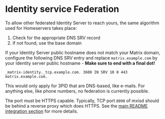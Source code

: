 # Identity service Federation
To allow other federated Identity Server to reach yours, the same algorithm used for Homeservers takes place:
1. Check for the appropriate DNS SRV record
2. If not found, use the base domain
 
If your Identity Server public hostname does not match your Matrix domain, configure the following DNS SRV entry 
and replace `matrix.example.com` by your Identity server public hostname - **Make sure to end with a final dot!**
```
_matrix-identity._tcp.example.com. 3600 IN SRV 10 0 443 matrix.example.com.
``` 
This would only apply for 3PID that are DNS-based, like e-mails. For anything else, like phone numbers, no federation 
is currently possible.  

The port must be HTTPS capable. Typically, TCP port `8090` of mxisd should be behind a reverse proxy which does HTTPS.
See the [main README integration section](../README.md#integration) for more details.
